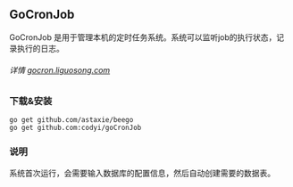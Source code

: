 ## GoCronJob
GoCronJob 是用于管理本机的定时任务系统。系统可以监听job的执行状态，记录执行的日志。

###### 详情 [gocron.liguosong.com](http://gocron.liguosong.com)

### 下载&安装
    go get github.com/astaxie/beego
    go get github.com:codyi/goCronJob

### 说明

系统首次运行，会需要输入数据库的配置信息，然后自动创建需要的数据表。
